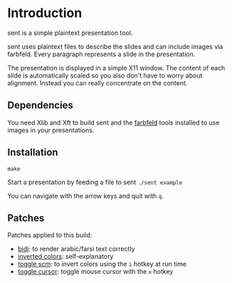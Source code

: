 # Introduction

sent is a simple plaintext presentation tool.

sent uses plaintext files to describe the slides and can include images via farbfeld.
Every paragraph represents a slide in the presentation.

The presentation is displayed in a simple X11 window. The content of each slide
is automatically scaled so you also don't have to worry about alignment. Instead you can really concentrate on the content.


## Dependencies

You need Xlib and Xft to build sent and the [farbfeld](https://tools.suckless.org/farbfeld/) tools installed to use
images in your presentations.

## Installation

	make

Start a presentation by feeding a file to sent
	```./sent example```

You can navigate with the arrow keys and quit with `q`.

## Patches

Patches applied to this build:

- [bidi](https://tools.suckless.org/sent/patches/bidi/): to render arabic/farsi text correctly
- [inverted colors](https://tools.suckless.org/sent/patches/inverted-colors/): self-explanatory
- [toggle scm](https://tools.suckless.org/sent/patches/toggle-scm/): to invert colors using the `i` hotkey at run time
- [toggle cursor](https://tools.suckless.org/sent/patches/toggle_cursor/): toggle mouse cursor with the `x` hotkey 
